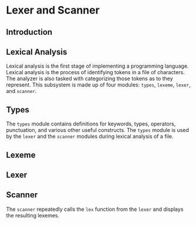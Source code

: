 # Lexer and Scanner

## Introduction

## Lexical Analysis
Lexical analysis is the first stage of implementing a programming language. Lexical analysis is the process of identifying tokens in a file of characters. The analyzer is also tasked with categorizing those tokens as to they represent. This subsystem is made up of four modules: `types`, `lexeme`, `lexer`, and `scanner`.

## Types
The `types` module contains definitions for keywords, types, operators, punctuation, and various other useful constructs. The `types` module is used by the `lexer` and the `scanner` modules during lexical analysis of a file.

## Lexeme

## Lexer

## Scanner
The `scanner` repeatedly calls the `lex` function from the `lexer` and displays the resulting lexemes.
